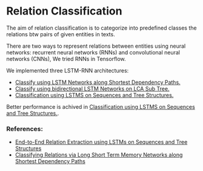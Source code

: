 # Relation Classification 

The aim of relation classification is to categorize into predefined classes the relations btw pairs of given entities in texts. 

There are two ways to represent relations between entities using neural networks: recurrent neural networks (RNNs) and convolutional neural networks (CNNs), We tried RNNs in Tensorflow.

We implemented three LSTM-RNN architectures:
* [Classify using LSTM Networks along Shortest Dependency Paths.](https://github.com/Sshanu/Relation-Classification/tree/master/LCA%20Shortest%20Path)
* [Classify using bidirectional LSTM Networks on LCA Sub Tree.](https://github.com/Sshanu/Relation-Classification/tree/master/LCA%20SubTree)
* [Classification using LSTMS on Sequences and Tree Structures.](https://github.com/Sshanu/Relation-Classification/tree/master/LSTM%20Seq%20and%20Tree)

Better performance is achived in [Classification using LSTMS on Sequences and Tree Structures.](https://github.com/Sshanu/Relation-Classification/tree/master/LSTM%20Seq%20and%20Tree).


### References:
* [End-to-End Relation Extraction using LSTMs on Sequences and Tree Structures](http://www.aclweb.org/anthology/P/P16/P16-1105.pdf)
* [Classifying Relations via Long Short Term Memory Networks along Shortest Dependency Paths](https://arxiv.org/pdf/1508.03720.pdf)

